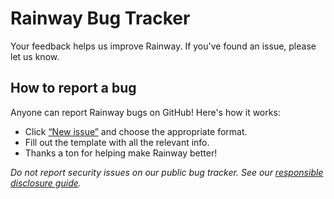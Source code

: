 # Rainway Bug Tracker

Your feedback helps us improve Rainway. If you've found an issue, please let us know.

## How to report a bug
Anyone can report Rainway bugs on GitHub! Here's how it works:

* Click [“New issue”](//github.com/RainwayApp/bug-tracker/issues/new/choose) and choose the appropriate format.
* Fill out the template with all the relevant info.
* Thanks a ton for helping make Rainway better!

_Do not report security issues on our public bug tracker. See our [responsible disclosure guide](//rainway.com/responsible-disclosure)._
